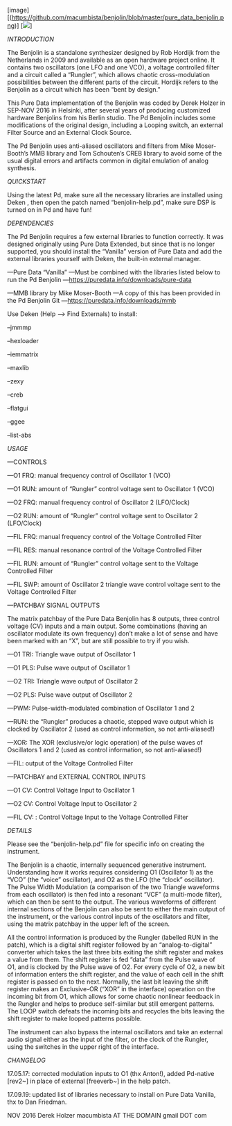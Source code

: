 [image][(https://github.com/macumbista/benjolin/blob/master/pure_data_benjolin.png)]
[![](https://github.com/macumbista/vectorsynthesis/blob/master/divisions_still.png)]

*INTRODUCTION*

The Benjolin is a standalone synthesizer designed by Rob Hordijk from the Netherlands in 2009 and available as an open hardware project online. It contains two oscillators (one LFO and one VCO), a voltage controlled filter and a circuit called a “Rungler”, which allows chaotic cross-modulation possibilities between the different parts of the circuit. Hordijk refers to the Benjolin as a circuit which has been “bent by design.”

This Pure Data implementation of the Benjolin was coded by Derek Holzer in SEP-NOV 2016 in Helsinki, after several years of producing customized hardware Benjolins from his Berlin studio. The Pd Benjolin includes some modifications of the original design, including a Looping switch, an external Filter Source and an External Clock Source.

The Pd Benjolin uses anti-aliased oscillators and filters from Mike Moser-Booth’s MMB library and Tom Schouten’s CREB library to avoid some of the usual digital errors and artifacts common in digital emulation of analog synthesis.

*QUICKSTART*

Using the latest Pd, make sure all the necessary libraries are installed using Deken , then open the patch named “benjolin-help.pd”, make sure DSP is turned on in Pd and have fun!

*DEPENDENCIES*

The Pd Benjolin requires a few external libraries to function correctly. It was designed originally using Pure Data Extended, but since that is no longer supported, you should  install the “Vanilla” version of Pure Data and add the external libraries yourself with Deken, the built-in external manager.

—Pure Data “Vanilla”
—Must be combined with the libraries listed below to run the Pd Benjolin
—https://puredata.info/downloads/pure-data

—MMB library by Mike Moser-Booth
—A copy of this has been provided in the Pd Benjolin Git
—https://puredata.info/downloads/mmb

Use Deken (Help --> Find Externals) to install:

–jmmmp

–hexloader

–iemmatrix

–maxlib

–zexy

–creb

–flatgui

–ggee

–list-abs

*USAGE*

—CONTROLS

—O1 FRQ: manual frequency control of Oscillator 1 (VCO)

—O1 RUN: amount of “Rungler” control voltage sent to Oscillator 1 (VCO)

—O2 FRQ: manual frequency control of Oscillator 2 (LFO/Clock)

—O2 RUN: amount of “Rungler” control voltage sent to Oscillator 2 (LFO/Clock)

—FIL FRQ: manual frequency control of the Voltage Controlled Filter

—FIL RES: manual resonance control of the Voltage Controlled Filter

—FIL RUN: amount of “Rungler” control voltage sent to the Voltage Controlled Filter

—FIL SWP: amount of Oscillator 2 triangle wave control voltage sent to the Voltage Controlled Filter

—PATCHBAY SIGNAL OUTPUTS

The matrix patchbay of the Pure Data Benjolin has 8 outputs, three control voltage (CV) inputs and a main output. Some combinations (having an oscillator modulate its own frequency) don’t make a lot of sense and have been marked with an “X”, but are still possible to try if you wish.

—O1 TRI: Triangle wave output of Oscillator 1

—O1 PLS: Pulse wave output of Oscillator 1

—O2 TRI: Triangle wave output of Oscillator 2

—O2 PLS: Pulse wave output of Oscillator 2

—PWM: Pulse-width-modulated combination of Oscillator 1 and 2

—RUN: the “Rungler” produces a chaotic, stepped wave output which is clocked by Oscillator 2 (used as control information, so not anti-aliased!)

—XOR: The XOR (exclusive/or logic operation) of the pulse waves of Oscillators 1 and 2 (used as control information, so not anti-aliased!)

—FIL: output of the Voltage Controlled Filter

—PATCHBAY and EXTERNAL CONTROL INPUTS

—O1 CV: Control Voltage Input to Oscillator 1

—O2 CV: Control Voltage Input to Oscillator 2

—FIL CV: : Control Voltage Input to the Voltage Controlled Filter

*DETAILS*

Please see the “benjolin-help.pd” file for specific info on creating the instrument.

The Benjolin is a chaotic, internally sequenced generative instrument. Understanding how it works requires considering O1 (Oscillator 1) as the “VCO” (the “voice” oscillator), and O2 as the LFO (the “clock” oscillator). The Pulse Width Modulation (a comparison of the two Triangle waveforms from each oscillator) is then fed into a resonant “VCF” (a multi-mode filter), which can then be sent to the output. The various waveforms of different internal sections of the Benjolin can also be sent to either the main output of the instrument, or the various control inputs of the oscillators and filter, using the matrix patchbay in the upper left of the screen.

All the control information is produced by the Rungler (labelled RUN in the patch), which is a digital shift register followed by an “analog-to-digital” converter which takes the last three bits exiting the shift register and makes a value from them. The shift register is fed “data” from the Pulse wave of O1, and is clocked by the Pulse wave of O2. For every cycle of O2, a new bit of information enters the shift register, and the value of each cell in the shift register is passed on to the next. Normally, the last bit leaving the shift register makes an Exclusive-OR (“XOR” in the interface) operation on the incoming bit from O1, which allows for some chaotic nonlinear feedback in the Rungler and helps to produce self-similar but still emergent patterns. The LOOP switch defeats the incoming bits and recycles the bits leaving the shift register to make looped patterns possible.

The instrument can also bypass the internal oscillators and take an external audio signal either as the input of the filter, or the clock of the Rungler, using the switches in the upper right of the interface.

*CHANGELOG*

17.05.17: corrected modulation inputs to O1 (thx Anton!), added Pd-native [rev2~] in place of external [freeverb~] in the help patch.

17.09.19: updated list of libraries necessary to install on Pure Data Vanilla, thx to Dan Friedman.

NOV 2016
Derek Holzer
macumbista AT THE DOMAIN gmail DOT com

